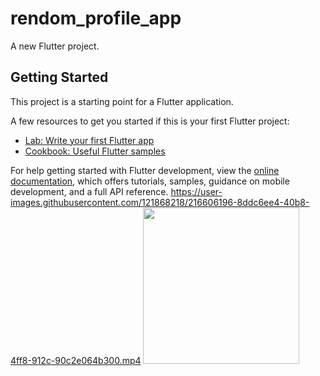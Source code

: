 # rendom_profile_app

A new Flutter project.

## Getting Started

This project is a starting point for a Flutter application.

A few resources to get you started if this is your first Flutter project:

- [Lab: Write your first Flutter app](https://docs.flutter.dev/get-started/codelab)
- [Cookbook: Useful Flutter samples](https://docs.flutter.dev/cookbook)

For help getting started with Flutter development, view the
[online documentation](https://docs.flutter.dev/), which offers tutorials,
samples, guidance on mobile development, and a full API reference.
https://user-images.githubusercontent.com/121868218/216606196-8ddc6ee4-40b8-4ff8-912c-90c2e064b300.mp4
<img src="https://user-images.githubusercontent.com/121868218/218298841-3ba56ebd-8ef5-4d48-9f25-a40968ea442c.png" width="250px">

